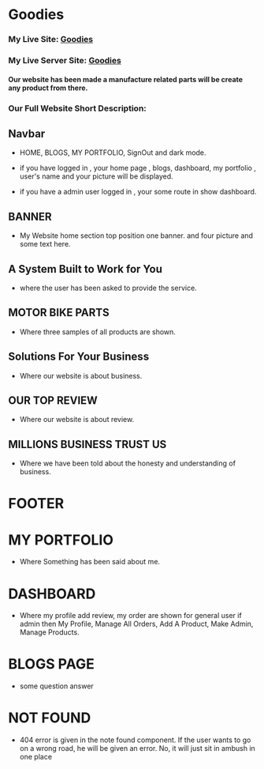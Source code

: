 # Goodies

### My Live Site: [Goodies](https://goodies-fed4a.web.app/)

### My Live Server Site: [Goodies](https://boiling-mountain-69201.herokuapp.com/)


#### Our website has been made a manufacture related parts will be create any product from there.

### Our Full Website Short Description:


## Navbar
* HOME, BLOGS, MY PORTFOLIO, SignOut and dark mode.

* if you have logged in , your home page , blogs, dashboard, my portfolio , user's name and your picture will be displayed.

* if you have a admin user logged in , your some route in show dashboard.

## BANNER
* My Website home section top position one banner. and four picture and some text here.

## A System Built to Work for You
* where the user has been asked to provide the service.

## MOTOR BIKE PARTS
* Where three samples of all products are shown.

## Solutions For Your Business
* Where our website is about business.

## OUR TOP REVIEW
* Where our website is about review.

## MILLIONS BUSINESS TRUST US
* Where we have been told about the honesty and understanding of business.

# FOOTER

# MY PORTFOLIO 

* Where Something has been said about me. 

# DASHBOARD

* Where my profile add review, my order are shown for general user if admin then My Profile, Manage All Orders, Add A Product, Make Admin, Manage Products.

# BLOGS PAGE
* some question answer

# NOT FOUND 
* 404 error is given in the note found component. If the user wants to go on a wrong road, he will be given an error. No, it will just sit in ambush in one place



